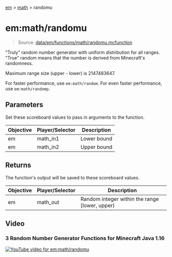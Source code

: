 [em](../../em.md) > [math](../math.md) > randomu

# em:math/randomu

> Source: [data/em/functions/math/randomu.mcfunction](../../../data/em/functions/math/randomu.mcfunction)

"Truly" random number generator with uniform distribution for all ranges. "True" random means that the number is derived from Minecraft's randomness.

Maximum range size (upper - lower) is 2147483647.

For faster performance, use `em:math/random`. For even faster performance, use `em:math/randomp`.

## Parameters

Set these scoreboard values to pass in arguments to the function.

| Objective | Player/Selector | Description |
| --------- | --------------- | ----------- |
| em        | math_in1        | Lower bound |
| em        | math_in2        | Upper bound |

## Returns

The function's output will be saved to these scoreboard values.

| Objective | Player/Selector | Description                                    |
| --------- | --------------- | ---------------------------------------------- |
| em        | math_out        | Random integer within the range [lower, upper) |

## Video

### 3 Random Number Generator Functions for Minecraft Java 1.16 

[![YouTube video for em:math/randomu](https://i3.ytimg.com/vi/LNFgu_qithk/maxresdefault.jpg)](https://www.youtube.com/watch?v=LNFgu_qithk)
